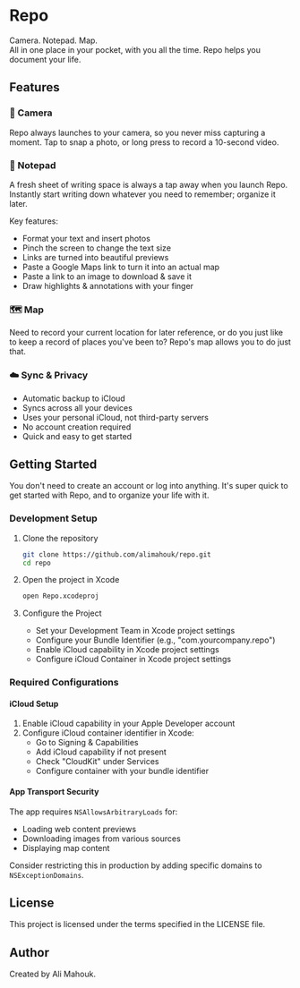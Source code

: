 # Repo

Camera. Notepad. Map.  
All in one place in your pocket, with you all the time. Repo helps you document your life.

## Features

### 📸 Camera

Repo always launches to your camera, so you never miss capturing a moment. Tap to snap a photo, or long press to record a 10-second video.

### 📝 Notepad

A fresh sheet of writing space is always a tap away when you launch Repo. Instantly start writing down whatever you need to remember; organize it later.

Key features:

- Format your text and insert photos
- Pinch the screen to change the text size
- Links are turned into beautiful previews
- Paste a Google Maps link to turn it into an actual map
- Paste a link to an image to download & save it
- Draw highlights & annotations with your finger

### 🗺️ Map

Need to record your current location for later reference, or do you just like to keep a record of places you've been to? Repo's map allows you to do just that.

### ☁️ Sync & Privacy

- Automatic backup to iCloud
- Syncs across all your devices
- Uses your personal iCloud, not third-party servers
- No account creation required
- Quick and easy to get started

## Getting Started

You don't need to create an account or log into anything. It's super quick to get started with Repo, and to organize your life with it.

### Development Setup

1. Clone the repository

    ```bash
    git clone https://github.com/alimahouk/repo.git
    cd repo
    ```

2. Open the project in Xcode

    ```bash
    open Repo.xcodeproj
    ```

3. Configure the Project

    - Set your Development Team in Xcode project settings
    - Configure your Bundle Identifier (e.g., "com.yourcompany.repo")
    - Enable iCloud capability in Xcode project settings
    - Configure iCloud Container in Xcode project settings

### Required Configurations

#### iCloud Setup

1. Enable iCloud capability in your Apple Developer account
2. Configure iCloud container identifier in Xcode:
   - Go to Signing & Capabilities
   - Add iCloud capability if not present
   - Check "CloudKit" under Services
   - Configure container with your bundle identifier

#### App Transport Security

The app requires `NSAllowsArbitraryLoads` for:

- Loading web content previews
- Downloading images from various sources
- Displaying map content

Consider restricting this in production by adding specific domains to `NSExceptionDomains`.

## License

This project is licensed under the terms specified in the LICENSE file.

## Author

Created by Ali Mahouk.

